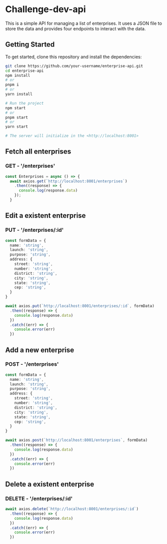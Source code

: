 # Challenge-dev-api

This is a simple API for managing a list of enterprises. It uses a JSON file to store the data and provides four endpoints to interact with the data.

## Getting Started
To get started, clone this repository and install the dependencies:

```bash
git clone https://github.com/your-username/enterprise-api.git
cd enterprise-api
npm install
# or
pnpm i
# or
yarn install

# Run the project
npm start
# or
pnpm start
# or
yarn start

# The server will initialize in the <http://localhost:8001>
```
## Fetch all enterprises
### GET - '/enterprises'

```typescript
const Enterprises = async () => {
  await axios.get(`http://localhost:8001/enterprises`)
    .then((response) => {
      console.log(response.data)
    });
  }
```

## Edit a existent enterprise
### PUT - '/enterprises/:id'

```typescript
const formData = {
  name: 'string',
  launch: 'string',
  purpose: 'string',
  address: {
    street: 'string',
    number: 'string',
    district: 'string',
    city: 'string',
    state: 'string',
    cep: 'string',
  }
}

await axios.put(`http://localhost:8001/enterprises/:id`, formData)
  .then((response) => {
    console.log(response.data)
  })
  .catch((err) => {
    console.error(err)
  })
```

## Add a new enterprise
### POST - '/enterprises'

```typescript
const formData = {
  name: 'string',
  launch: 'string',
  purpose: 'string',
  address: {
    street: 'string',
    number: 'string',
    district: 'string',
    city: 'string',
    state: 'string',
    cep: 'string',
  }
}

await axios.post(`http://localhost:8001/enterprises`, formData)
  .then((response) => {
    console.log(response.data)
  })
  .catch((err) => {
    console.error(err)
  })
```

## Delete a existent enterprise
### DELETE - '/enterprises/:id'

```typescript
await axios.delete(`http://localhost:8001/enterprises/:id`)
  .then((response) => {
    console.log(response.data)
  })
  .catch((err) => {
    console.error(err)
  })
```
